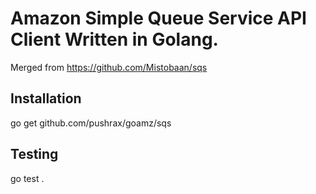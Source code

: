 Amazon Simple Queue Service API Client Written in Golang.
=========================================================

Merged from https://github.com/Mistobaan/sqs

Installation
------------

   go get github.com/pushrax/goamz/sqs


Testing
-------

   go test .
